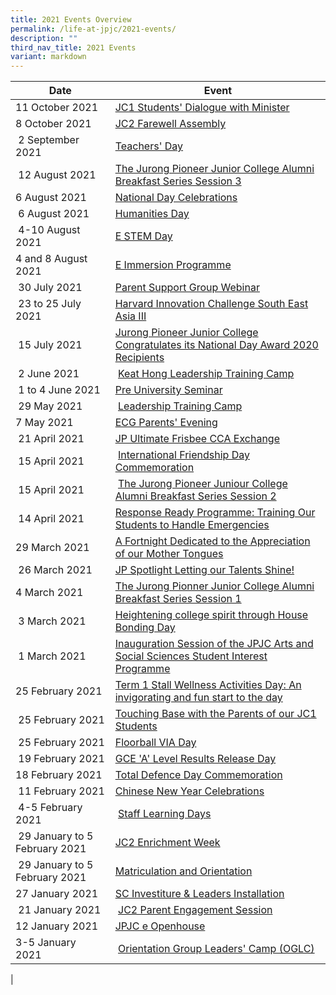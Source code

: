 ```yaml
---
title: 2021 Events Overview
permalink: /life-at-jpjc/2021-events/
description: ""
third_nav_title: 2021 Events
variant: markdown
---
```

| Date | Event|
| --- | --- |
| 11 October 2021 |[JC1 Students' Dialogue with Minister](https://www.jpjc.moe.edu.sg/life-at-jpjc/2021-events/jc1-students-dialogue-with-minister/)|
| 8 October 2021 |[JC2 Farewell Assembly](https://www.jpjc.moe.edu.sg/life-at-jpjc/2021-events/jc2-farewell-assembly/) |
|  2 September 2021 | [Teachers' Day](https://www.jpjc.moe.edu.sg/life-at-jpjc/2021-events/teachers-day/) |
|  12 August 2021| [The Jurong Pioneer Junior College Alumni Breakfast Series Session 3](https://www.jpjc.moe.edu.sg/life-at-jpjc/2021-events/jpjc-alumni-breakfast-series-session-3/)| |
| 6 August 2021  |[National Day Celebrations](https://www.jpjc.moe.edu.sg/life-at-jpjc/2021-events/ndp-celebrations/)  |
|  6 August 2021 | [Humanities Day](https://www.jpjc.moe.edu.sg/life-at-jpjc/2021-events/humanities-day/)  |
|  4-10 August 2021 |[E STEM Day](https://www.jpjc.moe.edu.sg/life-at-jpjc/2021-events/e-stem-day/)  |
| 4 and 8 August 2021|[E Immersion Programme](https://www.jpjc.moe.edu.sg/life-at-jpjc/2021-events/e-immersion-programme/) |
|  30 July 2021 | [Parent Support Group Webinar](https://www.jpjc.moe.edu.sg/life-at-jpjc/2021-events/psg-webinar/)  | 
|  23 to 25 July 2021 | [Harvard Innovation Challenge South East Asia III](https://www.jpjc.moe.edu.sg/life-at-jpjc/2021-events/harvard-innovation-challenge-SEA/)|
|  15 July 2021 | [Jurong Pioneer Junior College Congratulates its National Day Award 2020 Recipients](https://www.jpjc.moe.edu.sg/life-at-jpjc/2021-events/jpjc-ndp-award-2020/)|
|  2 June 2021 |  [Keat Hong Leadership Training Camp](https://www.jpjc.moe.edu.sg/life-at-jpjc/2021-events/keat-hong-leadership-training-camp/) |
|  1 to 4 June 2021 | [Pre University Seminar](https://www.jpjc.moe.edu.sg/life-at-jpjc/2021-events/pre-university-seminar/)|
|  29 May 2021 |  [Leadership Training Camp](https://www.jpjc.moe.edu.sg/life-at-jpjc/2021-events/leadership-training-camp/) |
| 7 May 2021  | [ECG Parents' Evening](https://www.jpjc.moe.edu.sg/life-at-jpjc/2021-events/ecg-parents-evening/) |
|  21 April 2021 | [JP Ultimate Frisbee CCA Exchange](https://www.jpjc.moe.edu.sg/life-at-jpjc/2021-events/jp-ultimate-frisbee-cca-exchange/) |
|  15 April 2021 |  [International Friendship Day Commemoration](https://www.jpjc.moe.edu.sg/life-at-jpjc/2021-events/international-friendship-day-commemoration/)|
|  15 April 2021 |  [The Jurong Pioneer Juniour College Alumni Breakfast Series Session 2](https://www.jpjc.moe.edu.sg/life-at-jpjc/2021-events/jpjc-alumni-breakfast-series-session-2/)|
|  14 April 2021 |[Response Ready Programme: Training Our Students to Handle Emergencies](https://www.jpjc.moe.edu.sg/life-at-jpjc/2021-events/response-ready-programme/)  |
| 29 March 2021  | [A Fortnight Dedicated to the Appreciation of our Mother Tongues](https://www.jpjc.moe.edu.sg/life-at-jpjc/2021-events/fortnight-dedicated-to-the-appreciation-of-our-mother-tongues/)  |
|  26 March 2021 | [JP Spotlight Letting our Talents Shine!](https://www.jpjc.moe.edu.sg/life-at-jpjc/2021-events/jp-spotlight-letting-our-talents-shine/)  |
| 4 March 2021  | [The Jurong Pionner Junior College Alumni Breakfast Series Session 1](https://www.jpjc.moe.edu.sg/life-at-jpjc/2021-events/jpjc-alumni-breakfast-series-session-1/) |
|  3 March 2021 | [Heightening college spirit through House Bonding Day](https://www.jpjc.moe.edu.sg/life-at-jpjc/2021-events/heightening-college-spirit-through-house-bonding-day/)  |
|  1 March 2021 | [Inauguration Session of the JPJC Arts and Social Sciences Student Interest Programme](https://www.jpjc.moe.edu.sg/life-at-jpjc/2021-events/jpjc-art-and-science-interest-programme/) |
| 25 February 2021  |[Term 1 Stall Wellness Activities Day: An invigorating and fun start to the day](https://www.jpjc.moe.edu.sg/life-at-jpjc/2021-events/term1-staff-wellness-activities-day/) |
|  25 February 2021 | [Touching Base with the Parents of our JC1 Students](https://www.jpjc.moe.edu.sg/life-at-jpjc/2021-events/jc1-touching-base-with-parent/)  |
|  25 February 2021 |[Floorball VIA Day](https://www.jpjc.moe.edu.sg/life-at-jpjc/2021-events/floorball-via/) |
|  19 February 2021 | [GCE 'A' Level Results Release Day](https://www.jpjc.moe.edu.sg/life-at-jpjc/2021-events/a-level-result-release/) |
| 18 February 2021  |[Total Defence Day Commemoration](https://www.jpjc.moe.edu.sg/life-at-jpjc/2021-events/total-defence-day-commemoration/) |
|  11 February 2021 | [Chinese New Year Celebrations](https://www.jpjc.moe.edu.sg/life-at-jpjc/2021-events/cny-celebrations/) |
|  4-5 February 2021 |  [Staff Learning Days](https://www.jpjc.moe.edu.sg/life-at-jpjc/2021-events/staff-learning-days/)|
|  29 January to 5 February 2021 | [JC2 Enrichment Week](https://www.jpjc.moe.edu.sg/life-at-jpjc/2021-events/jc2-enrichment-week/) |
|  29 January to 5 February 2021 | [Matriculation and Orientation](https://www.jpjc.moe.edu.sg/life-at-jpjc/2021-events/matriculation-and-orientation/) |
| 27 January 2021  | [SC Investiture & Leaders Installation](https://www.jpjc.moe.edu.sg/life-at-jpjc/2021-events/sc-investiture-and-leaders-installation/) |
|  21 January 2021 |  [JC2 Parent Engagement Session](https://www.jpjc.moe.edu.sg/life-at-jpjc/2021-events/jc2-parent-engagement-session/) |
| 12 January 2021 |[JPJC e Openhouse](https://www.jpjc.moe.edu.sg/life-at-jpjc/2021-events/jpjc-e-openhouse/) |
| 3-5 January 2021  |  [Orientation Group Leaders' Camp (OGLC)](https://www.jpjc.moe.edu.sg/life-at-jpjc/2021-events/oglc/) |
|